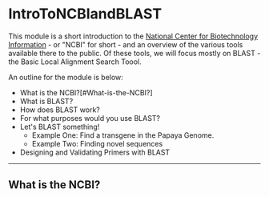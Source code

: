 # IntroToNCBIandBLAST

This module is a short introduction to the [National Center for Biotechnology Information](https://www.ncbi.nlm.nih.gov) - or "NCBI" for short - and an overview of the various tools available there to the public. Of these tools, we will focus mostly on BLAST - the Basic Local Alignment Search Toool. 

An outline for the module is below:

  * What is the NCBI?[#What-is-the-NCBI?]
  * What is BLAST?
  * How does BLAST work?
  * For what purposes would you use BLAST?
  * Let's BLAST something!
    * Example One: Find a transgene in the Papaya Genome.
    * Example Two: Finding novel sequences 
  * Designing and Validating Primers with BLAST

***

## What is the NCBI? 
